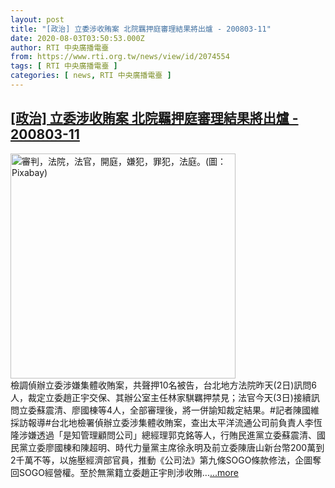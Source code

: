 ```yaml
---
layout: post
title: "[政治] 立委涉收賄案 北院羈押庭審理結果將出爐 - 200803-11"
date: 2020-08-03T03:50:53.000Z
author: RTI 中央廣播電臺
from: https://www.rti.org.tw/news/view/id/2074554
tags: [ RTI 中央廣播電臺 ]
categories: [ news, RTI 中央廣播電臺 ]
---
```

<!--1596426653000-->
[[政治] 立委涉收賄案 北院羈押庭審理結果將出爐 - 200803-11](https://www.rti.org.tw/news/view/id/2074554)
------

<div>
<img src="https://static.rti.org.tw/assets/thumbnails/2019/11/05/c447c8584e8e33e03aaf97884bbebd28.jpg" width="360" alt="審判，法院，法官，開庭，嫌犯，罪犯，法庭。(圖：Pixabay)" title="審判，法院，法官，開庭，嫌犯，罪犯，法庭。(圖：Pixabay)"><br>檢調偵辦立委涉嫌集體收賄案，共聲押10名被告，台北地方法院昨天(2日)訊問6人，裁定立委趙正宇交保、其辦公室主任林家騏羈押禁見；法官今天(3日)接續訊問立委蘇震清、廖國棟等4人，全部審理後，將一併諭知裁定結果。#記者陳國維採訪報導#台北地檢署偵辦立委涉集體收賄案，查出太平洋流通公司前負責人李恆隆涉嫌透過「是知管理顧問公司」總經理郭克銘等人，行賄民進黨立委蘇震清、國民黨立委廖國棟和陳超明、時代力量黨主席徐永明及前立委陳唐山新台幣200萬到2千萬不等，以施壓經濟部官員，推動《公司法》第九條SOGO條款修法，企圖奪回SOGO經營權。至於無黨籍立委趙正宇則涉收賄...<a target="_blank" href="https://www.rti.org.tw/news/view/id/2074554">...more</a>
</div>
